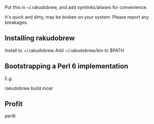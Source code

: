 Put this in ~/.rakudobrew, and add symlinks/aliases for convenience.

It's quick and dirty, may be broken on your system. Please report any breakages.

Installing rakudobrew
---------------------

Install to ~/.rakudobrew
Add ~/.rakudobrew/bin to $PATH

Bootstrapping a Perl 6 implementation
-------------------------------------

E.g.

rakudobrew build moar

Profit
------

perl6

